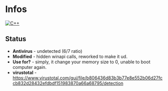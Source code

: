 # Infos
[![C++](https://img.shields.io/badge/language-C%2B%2B-%23f34b7d.svg?style=plastic)](https://en.wikipedia.org/wiki/C%2B%2B) 

## Status
*   **Antivirus** - undetected (6/7 ratio)
*   **Modified** - hidden winapi calls, reworked to make it ud.
*   **Use for?** - simply, it change your memory size to 0, unable to boot computer again.
*   **virustotal** - https://www.virustotal.com/gui/file/b806436d83b3b77e8e552b06d27fccb832d28432efdbdf151983870a66a68795/detection
